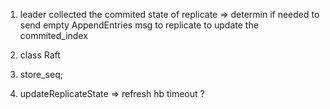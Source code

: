 1. leader collected the commited state of replicate
   => determin if needed to send empty AppendEntries msg to replicate to 
      update the commited_index

2. class Raft

3. store_seq;

4. updateReplicateState => refresh hb timeout ?


